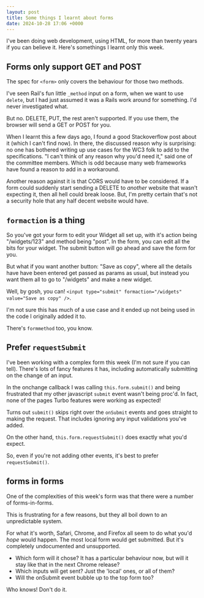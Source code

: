 ```yaml
---
layout: post
title: Some things I learnt about forms
date: 2024-10-28 17:06 +0000
---
```


I've been doing web development, using HTML, for more than twenty years if you
can believe it. Here's somethings I learnt only this week.

## Forms only support GET and POST

The spec for `<form>` only covers the behaviour for those two methods.

I've seen Rail's fun little `_method` input on a form, when we want to use
`delete`, but I had just assumed it was a Rails work around for something. I'd
never investigated what.

But no. DELETE, PUT, the rest aren't supported. If you use them, the browser
will send a GET or POST for you.

When I learnt this a few days ago, I found a good Stackoverflow post about it
(which I can't find now). In there, the discussed reason why is surprising: no
one has bothered writing up use cases for the WC3 folk to add to the
specifications. "I can't think of any reason why you'd need it," said one of
the committee members. Which is odd because many web frameworks have found a
reason to add in a workaround.

Another reason against it is that CORS would have to be considered. If a form
could suddenly start sending a DELETE to *another* website that wasn't
expecting it, then all hell could break loose. But, I'm pretty certain that's
not a security hole that any half decent website would have.

## `formaction` is a thing

So you've got your form to edit your Widget all set up, with it's action being
"/widgets/123" and method being "post". In the form, you can edit all the bits
for your widget. The submit button will go ahead and save the form for you.

But what if you want another button: "Save as copy", where all the details have
have been entered get passed as params as usual, but instead you want them all
to go to "/widgets" and make a new widget.

Well, by gosh, you can! `<input type="submit" formaction="/widgets" value="Save
as copy" />`.

I'm not sure this has much of a use case and it ended up not being used in the
code I originally added it to.

There's `formmethod` too, you know.

## Prefer `requestSubmit`

I've been working with a complex form this week (I'm not sure if you can tell).
There's lots of fancy features it has, including automatically submitting on
the change of an input.

In the onchange callback I was calling `this.form.submit()` and being
frustrated that my other javascript `submit` event wasn't being proc'd. In
fact, none of the pages Turbo features were working as expected!

Turns out `submit()` skips right over the `onSubmit` events and goes straight
to making the request. That includes ignoring any input validations you've
added.

On the other hand, `this.form.requestSubmit()` does exactly what you'd expect.

So, even if you're not adding other events, it's best to prefer
`requestSubmit()`.

## forms in forms

One of the complexities of this week's form was that there were a number of
forms-in-forms.

This is frustrating for a few reasons, but they all boil down to an
unpredictable system.

For what it's worth, Safari, Chrome, and Firefox all seem to do what you'd
*hope* would happen. The most local form would get submitted. But it's
completely undocumented and unsupported.

- Which form will it chose? It has a particular behaviour now, but will it stay
  like that in the next Chrome release?
- Which inputs will get sent? Just the 'local' ones, or all of them?
- Will the onSubmit event bubble up to the top form too?

Who knows! Don't do it.
